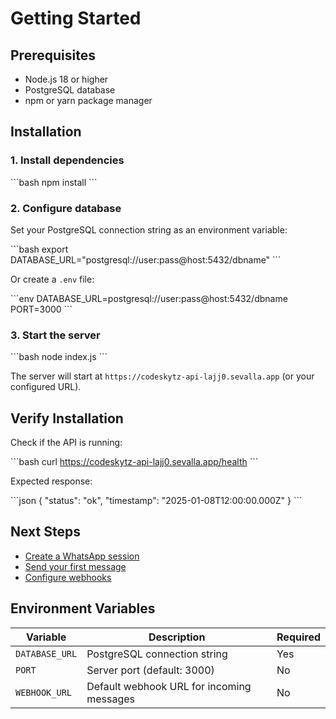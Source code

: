 # Getting Started

## Prerequisites

- Node.js 18 or higher
- PostgreSQL database
- npm or yarn package manager

## Installation

### 1. Install dependencies

\`\`\`bash
npm install
\`\`\`

### 2. Configure database

Set your PostgreSQL connection string as an environment variable:

\`\`\`bash
export DATABASE_URL="postgresql://user:pass@host:5432/dbname"
\`\`\`

Or create a `.env` file:

\`\`\`env
DATABASE_URL=postgresql://user:pass@host:5432/dbname
PORT=3000
\`\`\`

### 3. Start the server

\`\`\`bash
node index.js
\`\`\`

The server will start at `https://codeskytz-api-lajj0.sevalla.app` (or your configured URL).

## Verify Installation

Check if the API is running:

\`\`\`bash
curl https://codeskytz-api-lajj0.sevalla.app/health
\`\`\`

Expected response:

\`\`\`json
{
  "status": "ok",
  "timestamp": "2025-01-08T12:00:00.000Z"
}
\`\`\`

## Next Steps

- [Create a WhatsApp session](session-management.md)
- [Send your first message](send-message.md)
- [Configure webhooks](webhooks.md)

## Environment Variables

| Variable | Description | Required |
|----------|-------------|----------|
| `DATABASE_URL` | PostgreSQL connection string | Yes |
| `PORT` | Server port (default: 3000) | No |
| `WEBHOOK_URL` | Default webhook URL for incoming messages | No |
